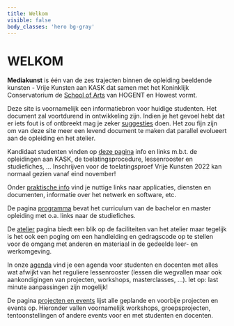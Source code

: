 ```yaml
---
title: Welkom
visible: false
body_classes: 'hero bg-gray'
---
```


# WELKOM
**Mediakunst** is één van de zes trajecten binnen de opleiding beeldende kunsten - Vrije Kunsten aan KASK dat samen met het Koninklijk Conservatorium de [School of Arts](https://www.schoolofartsgent.be/) van HOGENT en Howest vormt.

Deze site is voornamelijk een informatiebron voor huidige studenten. Het document zal voortdurend in ontwikkeling zijn. Indien je het gevoel hebt dat er iets fout is of ontbreekt mag je zeker [suggesties](https://leper.noho.st/pad/p/2021_MK_intern_suggesties) doen. Het zou fijn zijn om van deze site meer een levend document te maken dat parallel evolueert aan de opleiding en het atelier.

Kandidaat studenten vinden op [deze pagina](../kandidaat%20studenten) info en links m.b.t. de opleidingen aan KASK, de toelatingsprocedure, lessenrooster en studiefiches, ... Inschrijven voor de toelatingsproef Vrije Kunsten 2022 kan normaal gezien vanaf eind november!

Onder [praktische info](../praktische_info) vind je nuttige links naar applicaties, diensten en documenten, informatie over het netwerk en software, etc.

De pagina [programma](../programma) bevat het curriculum van de bachelor en master opleiding met o.a. links naar de studiefiches.

De [atelier](../atelier) pagina biedt een blik op de faciliteiten van het atelier maar tegelijk is het ook een poging om een handleiding en gedragscode op te stellen voor de omgang met anderen en materiaal in de gedeelde leer- en werkomgeving.

In onze [agenda](../agenda) vind je een agenda voor studenten en docenten met alles wat afwijkt van het reguliere lessenrooster (lessen die wegvallen maar ook aankondigingen van projecten, workshops, masterclasses, …). let op: last minute aanpassingen zijn mogelijk!

De pagina [projecten en events](../projecten_en_events) lijst alle geplande en voorbije projecten en events op. Hieronder vallen voornamelijk workshops, groepsprojecten, tentoonstellingen of andere events voor en met studenten en docenten.
